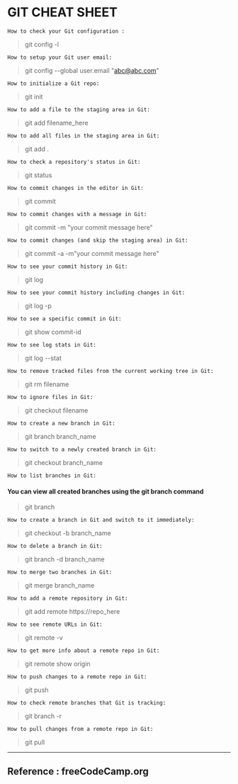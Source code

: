 # GIT CHEAT SHEET

`` How to check your Git configuration : ``

> git config -l

`` How to setup your Git user email: ``
> git config --global user.email "abc@abc.com"

``` How to initialize a Git repo: ```
> git init

``` How to add a file to the staging area in Git: ```
> git add filename_here

```How to add all files in the staging area in Git:```
> git add .

``` How to check a repository's status in Git: ```
> git status

```How to commit changes in the editor in Git:```
> git commit 

```How to commit changes with a message in Git:```
>git commit -m "your commit message here"

```How to commit changes (and skip the staging area) in Git:```
> git commit -a -m"your commit message here"

``` How to see your commit history in Git: ```
> git log

```How to see your commit history including changes in Git:```
>git log -p

```How to see a specific commit in Git:```
> git show commit-id

```How to see log stats in Git:```
> git log --stat

```How to remove tracked files from the current working tree in Git:```
> git rm filename

```How to ignore files in Git:```
> git checkout filename

```How to create a new branch in Git:```
> git branch branch_name

```How to switch to a newly created branch in Git: ```

> git checkout branch_name

```How to list branches in Git:```
#### You can view all created branches using the git branch command

> git branch

```How to create a branch in Git and switch to it immediately: ```

> git checkout -b branch_name

``` How to delete a branch in Git: ```
> git branch -d branch_name

``` How to merge two branches in Git: ```
> git merge branch_name

``` How to add a remote repository in Git: ```
> git add remote https://repo_here

``` How to see remote URLs in Git: ```
> git remote -v

``` How to get more info about a remote repo in Git: ```
> git remote show origin

``` How to push changes to a remote repo in Git: ```
> git push

``` How to check remote branches that Git is tracking: ```
> git branch -r

``` How to pull changes from a remote repo in Git: ```
> git pull

---
Reference : freeCodeCamp.org
---